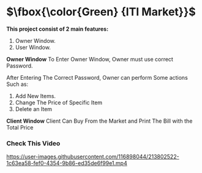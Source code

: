 
# $\fbox{\color{Green} {ITI Market}}$

**This project consist of 2 main features:**
1. Owner Window.
2. User Window.

**Owner Window**
To Enter Owner Window, Owner must use correct Password.

After Entering The Correct Password, Owner can perform Some actions Such as:
1. Add New Items.
2. Change The Price of Specific Item
3. Delete an Item

**Client Window**
Client Can Buy From the Market and Print The Bill with the Total Price 

### Check This Video

https://user-images.githubusercontent.com/116898044/213802522-1c63ea58-fef0-4354-9b86-ed35de6f99e1.mp4

 

